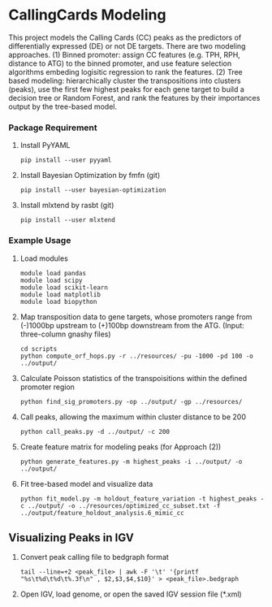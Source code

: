 # CallingCards Modeling

This project models the Calling Cards (CC) peaks as the predictors of differentially expressed (DE) or not DE targets. There are two modeling approaches. (1) Binned promoter: assign CC features (e.g. TPH, RPH, distance to ATG) to the binned promoter, and use feature selection algorithms embeding logisitic regression to rank the features. (2) Tree based modeling: hierarchically cluster the transpositions into clusters (peaks), use the first few highest peaks for each gene target to build a decision tree or Random Forest, and rank the features by their importances output by the tree-based model. 

### Package Requirement

1. Install PyYAML
    
    ```
    pip install --user pyyaml
    ```

2. Install Bayesian Optimization by fmfn (git)

    ```
    pip install --user bayesian-optimization
    ```

3. Install mlxtend by rasbt (git)

    ```
    pip install --user mlxtend  
    ```

### Example Usage

1. Load modules

	```
	module load pandas
	module load scipy
	module load scikit-learn
    module load matplotlib
	module load biopython
    ```

2. Map transposition data to gene targets, whose promoters range from (-)1000bp upstream to (+)100bp downstream from the ATG. (Input: three-column gnashy files)

	```
	cd scripts
	python compute_orf_hops.py -r ../resources/ -pu -1000 -pd 100 -o ../output/
	```

3. Calculate Poisson statistics of the transpoisitions within the defined promoter region
    ```
    python find_sig_promoters.py -op ../output/ -gp ../resources/
    ``` 

4. Call peaks, allowing the maximum within cluster distance to be 200

	```
	python call_peaks.py -d ../output/ -c 200
	``` 

5. Create feature matrix for modeling peaks (for Approach (2))

	```
	python generate_features.py -m highest_peaks -i ../output/ -o ../output/
	```

6. Fit tree-based model and visualize data
	
	```
    python fit_model.py -m holdout_feature_variation -t highest_peaks -c ../output/ -o ../resources/optimized_cc_subset.txt -f ../output/feature_holdout_analysis.6_mimic_cc
	```

## Visualizing Peaks in IGV

1. Convert peak calling file to bedgraph format

    ```
    tail --line=+2 <peak_file> | awk -F '\t' '{printf "%s\t%d\t%d\t%.3f\n" , $2,$3,$4,$10}' > <peak_file>.bedgraph
    ```

2. Open IGV, load genome, or open the saved IGV session file (*.xml)

